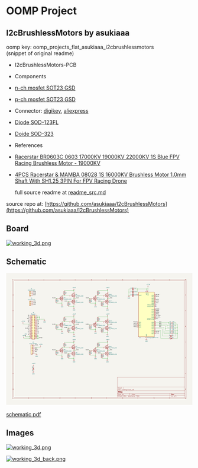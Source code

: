 # OOMP Project  
## I2cBrushlessMotors  by asukiaaa  
  
oomp key: oomp_projects_flat_asukiaaa_i2cbrushlessmotors  
(snippet of original readme)  
  
- I2cBrushlessMotors-PCB  
  
- Components  
  
- [n-ch mosfet SOT23 GSD](http://akizukidenshi.com/catalog/g/gI-06049/)  
- [p-ch mosfet SOT23 GSD](http://akizukidenshi.com/catalog/g/gI-02553/)  
- Connector: [digikey](https://www.digikey.jp/product-detail/ja/molex/0530480310/WM1743-ND/242865), [aliexpress](https://ja.aliexpress.com/item/33051652575.html?spm=a2g0s.9042311.0.0.1b2f4c4dqTyiXp)  
- [Diode SOD-123FL](http://akizukidenshi.com/catalog/g/gI-06014/)  
- [Doide SOD-323](http://akizukidenshi.com/catalog/g/gI-07687/)  
  
- References  
  
- [Racerstar BR0603C 0603 17000KV 19000KV 22000KV 1S Blue FPV Racing Brushless Motor - 19000KV](https://m.racerstar.com/racerstar-br0603c-0603-17000kv-19000kv-22000kv-1s-blue-fpv-racing-brushless-motor-19000kv-p-279.html)  
- [4PCS Racerstar & MAMBA 08028 1S 16000KV Brushless Motor 1.0mm Shaft With SH1.25 3PIN For FPV Racing Drone](https://m.racerstar.com/4pcs-racerstar-and-mamba-08028-1s-16000kv-brushless-motor-1_0mm-shaft-with-sh1_25-3pin-for-fpv-racing-drone-p-334.html)  
  
  full source readme at [readme_src.md](readme_src.md)  
  
source repo at: [https://github.com/asukiaaa/I2cBrushlessMotors](https://github.com/asukiaaa/I2cBrushlessMotors)  
## Board  
  
[![working_3d.png](working_3d_600.png)](working_3d.png)  
## Schematic  
  
[![working_schematic.png](working_schematic_600.png)](working_schematic.png)  
  
[schematic pdf](working_schematic.pdf)  
## Images  
  
[![working_3d.png](working_3d_140.png)](working_3d.png)  
  
[![working_3d_back.png](working_3d_back_140.png)](working_3d_back.png)  
